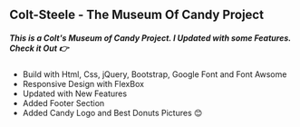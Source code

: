 ## Colt-Steele - The Museum Of Candy Project

##### This is a Colt's Museum of Candy Project. I Updated with some Features. Check it Out 👉

- Build with Html, Css, jQuery, Bootstrap, Google Font and Font Awsome
- Responsive Design with FlexBox
- Updated with New Features
- Added Footer Section
- Added Candy Logo and Best Donuts Pictures 😊
